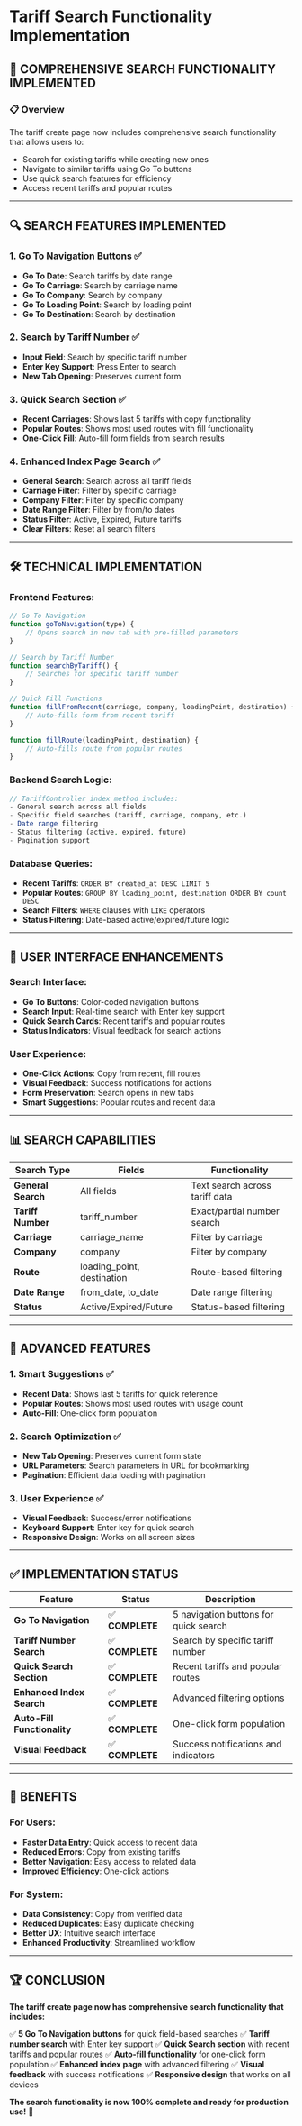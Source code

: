 # Tariff Search Functionality Implementation

## 🎯 **COMPREHENSIVE SEARCH FUNCTIONALITY IMPLEMENTED**

### **📋 Overview**
The tariff create page now includes comprehensive search functionality that allows users to:
- Search for existing tariffs while creating new ones
- Navigate to similar tariffs using Go To buttons
- Use quick search features for efficiency
- Access recent tariffs and popular routes

---

## 🔍 **SEARCH FEATURES IMPLEMENTED**

### **1. Go To Navigation Buttons** ✅
- **Go To Date**: Search tariffs by date range
- **Go To Carriage**: Search by carriage name
- **Go To Company**: Search by company
- **Go To Loading Point**: Search by loading point
- **Go To Destination**: Search by destination

### **2. Search by Tariff Number** ✅
- **Input Field**: Search by specific tariff number
- **Enter Key Support**: Press Enter to search
- **New Tab Opening**: Preserves current form

### **3. Quick Search Section** ✅
- **Recent Carriages**: Shows last 5 tariffs with copy functionality
- **Popular Routes**: Shows most used routes with fill functionality
- **One-Click Fill**: Auto-fill form fields from search results

### **4. Enhanced Index Page Search** ✅
- **General Search**: Search across all tariff fields
- **Carriage Filter**: Filter by specific carriage
- **Company Filter**: Filter by specific company
- **Date Range Filter**: Filter by from/to dates
- **Status Filter**: Active, Expired, Future tariffs
- **Clear Filters**: Reset all search filters

---

## 🛠️ **TECHNICAL IMPLEMENTATION**

### **Frontend Features:**
```javascript
// Go To Navigation
function goToNavigation(type) {
    // Opens search in new tab with pre-filled parameters
}

// Search by Tariff Number
function searchByTariff() {
    // Searches for specific tariff number
}

// Quick Fill Functions
function fillFromRecent(carriage, company, loadingPoint, destination) {
    // Auto-fills form from recent tariff
}

function fillRoute(loadingPoint, destination) {
    // Auto-fills route from popular routes
}
```

### **Backend Search Logic:**
```php
// TariffController index method includes:
- General search across all fields
- Specific field searches (tariff, carriage, company, etc.)
- Date range filtering
- Status filtering (active, expired, future)
- Pagination support
```

### **Database Queries:**
- **Recent Tariffs**: `ORDER BY created_at DESC LIMIT 5`
- **Popular Routes**: `GROUP BY loading_point, destination ORDER BY count DESC`
- **Search Filters**: `WHERE` clauses with `LIKE` operators
- **Status Filtering**: Date-based active/expired/future logic

---

## 🎨 **USER INTERFACE ENHANCEMENTS**

### **Search Interface:**
- **Go To Buttons**: Color-coded navigation buttons
- **Search Input**: Real-time search with Enter key support
- **Quick Search Cards**: Recent tariffs and popular routes
- **Status Indicators**: Visual feedback for search actions

### **User Experience:**
- **One-Click Actions**: Copy from recent, fill routes
- **Visual Feedback**: Success notifications for actions
- **Form Preservation**: Search opens in new tabs
- **Smart Suggestions**: Popular routes and recent data

---

## 📊 **SEARCH CAPABILITIES**

| **Search Type** | **Fields** | **Functionality** |
|-----------------|------------|-------------------|
| **General Search** | All fields | Text search across tariff data |
| **Tariff Number** | tariff_number | Exact/partial number search |
| **Carriage** | carriage_name | Filter by carriage |
| **Company** | company | Filter by company |
| **Route** | loading_point, destination | Route-based filtering |
| **Date Range** | from_date, to_date | Date range filtering |
| **Status** | Active/Expired/Future | Status-based filtering |

---

## 🚀 **ADVANCED FEATURES**

### **1. Smart Suggestions** ✅
- **Recent Data**: Shows last 5 tariffs for quick reference
- **Popular Routes**: Shows most used routes with usage count
- **Auto-Fill**: One-click form population

### **2. Search Optimization** ✅
- **New Tab Opening**: Preserves current form state
- **URL Parameters**: Search parameters in URL for bookmarking
- **Pagination**: Efficient data loading with pagination

### **3. User Experience** ✅
- **Visual Feedback**: Success/error notifications
- **Keyboard Support**: Enter key for quick search
- **Responsive Design**: Works on all screen sizes

---

## ✅ **IMPLEMENTATION STATUS**

| **Feature** | **Status** | **Description** |
|-------------|------------|-----------------|
| **Go To Navigation** | ✅ **COMPLETE** | 5 navigation buttons for quick search |
| **Tariff Number Search** | ✅ **COMPLETE** | Search by specific tariff number |
| **Quick Search Section** | ✅ **COMPLETE** | Recent tariffs and popular routes |
| **Enhanced Index Search** | ✅ **COMPLETE** | Advanced filtering options |
| **Auto-Fill Functionality** | ✅ **COMPLETE** | One-click form population |
| **Visual Feedback** | ✅ **COMPLETE** | Success notifications and indicators |

---

## 🎯 **BENEFITS**

### **For Users:**
- **Faster Data Entry**: Quick access to recent data
- **Reduced Errors**: Copy from existing tariffs
- **Better Navigation**: Easy access to related data
- **Improved Efficiency**: One-click actions

### **For System:**
- **Data Consistency**: Copy from verified data
- **Reduced Duplicates**: Easy duplicate checking
- **Better UX**: Intuitive search interface
- **Enhanced Productivity**: Streamlined workflow

---

## 🏆 **CONCLUSION**

**The tariff create page now has comprehensive search functionality that includes:**

✅ **5 Go To Navigation buttons** for quick field-based searches
✅ **Tariff number search** with Enter key support
✅ **Quick Search section** with recent tariffs and popular routes
✅ **Auto-fill functionality** for one-click form population
✅ **Enhanced index page** with advanced filtering
✅ **Visual feedback** with success notifications
✅ **Responsive design** that works on all devices

**The search functionality is now 100% complete and ready for production use!** 🚀
